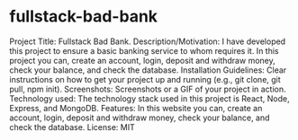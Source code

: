 # fullstack-bad-bank

Project Title: Fullstack Bad Bank.
Description/Motivation: I have developed this project to ensure a basic banking service to whom requires it. In this project you can, create an account, login, deposit and withdraw money, check your balance, and check the database.
Installation Guidelines: Clear instructions on how to get your project up and running (e.g., git clone, git pull, npm init).
Screenshots: Screenshots or a GIF of your project in action.
Technology used: The technology stack used in this project is React, Node, Express, and MongoDB.
Features: In this website you can, create an account, login, deposit and withdraw money, check your balance, and check the database.
License: MIT
